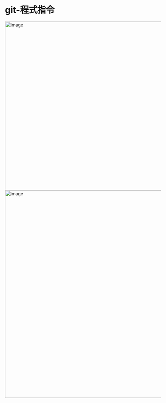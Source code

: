 # git-程式指令

<img width="1708" height="545" alt="image" src="https://github.com/user-attachments/assets/720223df-a831-425c-9460-a47c2ad34dd6" />

<img width="816" height="669" alt="image" src="https://github.com/user-attachments/assets/eb02fd6c-f936-49dc-87c0-8f6df898a07a" />
